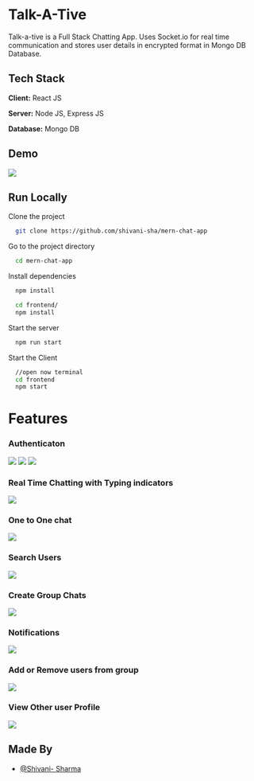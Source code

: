 # Talk-A-Tive

Talk-a-tive is a Full Stack Chatting App.
Uses Socket.io for real time communication and stores user details in encrypted format in Mongo DB Database.
## Tech Stack

**Client:** React JS

**Server:** Node JS, Express JS

**Database:** Mongo DB
  
## Demo

![](https://github.com/shivani-sha/mern-chat-app/blob/main/screenshots/Notif.png)

## Run Locally

Clone the project

```bash
  git clone https://github.com/shivani-sha/mern-chat-app
```

Go to the project directory

```bash
  cd mern-chat-app
```

Install dependencies

```bash
  npm install
```

```bash
  cd frontend/
  npm install
```

Start the server

```bash
  npm run start
```
Start the Client

```bash
  //open now terminal
  cd frontend
  npm start
```

  
# Features

### Authenticaton
![](https://github.com/shivani-sha/mern-chat-app/blob/main/screenshots/Login.png)
![](https://github.com/shivani-sha/mern-chat-app/blob/main/screenshots/Signup.png)
![](https://github.com/shivani-sha/mern-chat-app/blob/main/screenshots/UserLogin.png)
### Real Time Chatting with Typing indicators
![](https://github.com/shivani-sha/mern-chat-app/blob/main/screenshots/real-time.png)
### One to One chat
![](https://github.com/shivani-sha/mern-chat-app/blob/main/screenshots/MainScreen.png)
### Search Users
![](https://github.com/shivani-sha/mern-chat-app/blob/main/screenshots/search.png)
### Create Group Chats
![](https://github.com/shivani-sha/mern-chat-app/blob/main/screenshots/NewGrp.png)
### Notifications 
![](https://github.com/shivani-sha/mern-chat-app/blob/main/screenshots/Notif.png)
### Add or Remove users from group
![](https://github.com/shivani-sha/mern-chat-app/blob/main/screenshots/GrpAdd.png)
### View Other user Profile
![](https://github.com/shivani-sha/mern-chat-app/blob/main/screenshots/profile.png)
## Made By

- [@Shivani- Sharma](https://github.com/shivani-sha)

  
